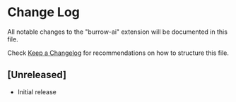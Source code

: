# Change Log

All notable changes to the "burrow-ai" extension will be documented in this file.

Check [Keep a Changelog](http://keepachangelog.com/) for recommendations on how to structure this file.

## [Unreleased]

- Initial release